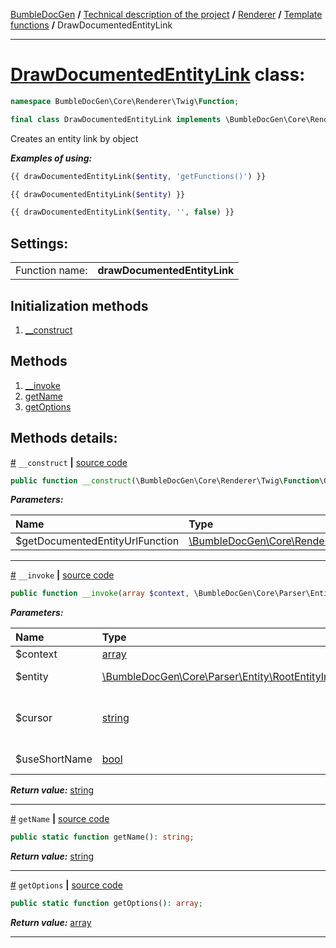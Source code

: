 [BumbleDocGen](../../../README.md) **/**
[Technical description of the project](../../readme.md) **/**
[Renderer](../readme.md) **/**
[Template functions](../05_twigCustomFunctions.md) **/**
DrawDocumentedEntityLink

---


# [DrawDocumentedEntityLink](https://github.com/bumble-tech/bumble-doc-gen/blob/master/src/Core/Renderer/Twig/Function/DrawDocumentedEntityLink.php#L21) class:

```php
namespace BumbleDocGen\Core\Renderer\Twig\Function;

final class DrawDocumentedEntityLink implements \BumbleDocGen\Core\Renderer\Twig\Function\CustomFunctionInterface
```
Creates an entity link by object

***Examples of using:***
```php
{{ drawDocumentedEntityLink($entity, 'getFunctions()') }}
```
```php
{{ drawDocumentedEntityLink($entity) }}
```
```php
{{ drawDocumentedEntityLink($entity, '', false) }}
```


<h2>Settings:</h2>

<table>
    <tr>
        <td>Function name:</td>
        <td><b>drawDocumentedEntityLink</b></td>
    </tr>
</table>

## Initialization methods

1. [__construct](#m-construct) 
## Methods

1. [__invoke](#m-invoke) 
1. [getName](#mgetname) 
1. [getOptions](#mgetoptions) 

## Methods details:

<a name="m-construct" href="#m-construct">#</a> `__construct`  **|** [source code](https://github.com/bumble-tech/bumble-doc-gen/blob/master/src/Core/Renderer/Twig/Function/DrawDocumentedEntityLink.php#L23)
```php
public function __construct(\BumbleDocGen\Core\Renderer\Twig\Function\GetDocumentedEntityUrl $getDocumentedEntityUrlFunction);
```

***Parameters:***

| Name | Type | Description |
|:-|:-|:-|
$getDocumentedEntityUrlFunction | [\BumbleDocGen\Core\Renderer\Twig\Function\GetDocumentedEntityUrl](https://github.com/bumble-tech/bumble-doc-gen/blob/master/src/Core/Renderer/Twig/Function/GetDocumentedEntityUrl.php) | - |

---

<a name="m-invoke" href="#m-invoke">#</a> `__invoke`  **|** [source code](https://github.com/bumble-tech/bumble-doc-gen/blob/master/src/Core/Renderer/Twig/Function/DrawDocumentedEntityLink.php#L51)
```php
public function __invoke(array $context, \BumbleDocGen\Core\Parser\Entity\RootEntityInterface $entity, string $cursor = '', bool $useShortName = true): string;
```

***Parameters:***

| Name | Type | Description |
|:-|:-|:-|
$context | [array](https://www.php.net/manual/en/language.types.array.php) | - |
$entity | [\BumbleDocGen\Core\Parser\Entity\RootEntityInterface](https://github.com/bumble-tech/bumble-doc-gen/blob/master/src/Core/Parser/Entity/RootEntityInterface.php) | The entity for which we want to get the link |
$cursor | [string](https://www.php.net/manual/en/language.types.string.php) | Reference to an element inside an entity, for example, the name of a function/constant/property |
$useShortName | [bool](https://www.php.net/manual/en/language.types.boolean.php) | Use the full or short entity name in the link |

***Return value:*** [string](https://www.php.net/manual/en/language.types.string.php)

---

<a name="mgetname" href="#mgetname">#</a> `getName`  **|** [source code](https://github.com/bumble-tech/bumble-doc-gen/blob/master/src/Core/Renderer/Twig/Function/DrawDocumentedEntityLink.php#L27)
```php
public static function getName(): string;
```

***Return value:*** [string](https://www.php.net/manual/en/language.types.string.php)

---

<a name="mgetoptions" href="#mgetoptions">#</a> `getOptions`  **|** [source code](https://github.com/bumble-tech/bumble-doc-gen/blob/master/src/Core/Renderer/Twig/Function/DrawDocumentedEntityLink.php#L32)
```php
public static function getOptions(): array;
```

***Return value:*** [array](https://www.php.net/manual/en/language.types.array.php)

---
